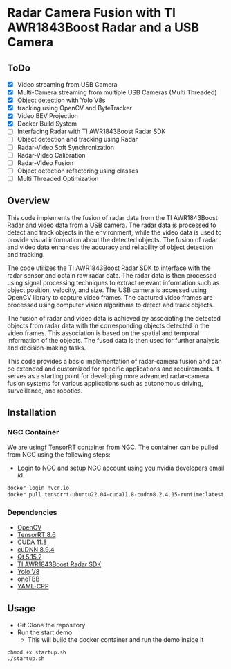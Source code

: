 # Radar Camera Fusion with TI AWR1843Boost Radar and a USB Camera

## ToDo
- [x] Video streaming from USB Camera 
- [x] Multi-Camera streaming from multiple USB Cameras (Multi Threaded)
- [x] Object detection with Yolo V8s  
- [x] tracking using OpenCV and ByteTracker
- [x] Video BEV Projection
- [x] Docker Build System
- [ ] Interfacing Radar with TI AWR1843Boost Radar SDK
- [ ] Object detection and tracking using Radar
- [ ] Radar-Video Soft Synchronization
- [ ] Radar-Video Calibration
- [ ] Radar-Video Fusion
- [ ] Object detection refactoring using classes
- [ ] Multi Threaded Optimization

## Overview 
This code implements the fusion of radar data from the TI AWR1843Boost Radar and video data from a USB camera. The radar data is processed to detect and track objects in the environment, while the video data is used to provide visual information about the detected objects. The fusion of radar and video data enhances the accuracy and reliability of object detection and tracking.

The code utilizes the TI AWR1843Boost Radar SDK to interface with the radar sensor and obtain raw radar data. The radar data is then processed using signal processing techniques to extract relevant information such as object position, velocity, and size. The USB camera is accessed using OpenCV library to capture video frames. The captured video frames are processed using computer vision algorithms to detect and track objects.

The fusion of radar and video data is achieved by associating the detected objects from radar data with the corresponding objects detected in the video frames. This association is based on the spatial and temporal information of the objects. The fused data is then used for further analysis and decision-making tasks.

This code provides a basic implementation of radar-camera fusion and can be extended and customized for specific applications and requirements. It serves as a starting point for developing more advanced radar-camera fusion systems for various applications such as autonomous driving, surveillance, and robotics.

## Installation
### NGC Container
We are usingf TensorRT container from NGC. The container can be pulled from NGC using the following steps:
* Login to NGC and setup NGC account using you nvidia developers email id.
```bash
docker login nvcr.io
docker pull tensorrt-ubuntu22.04-cuda11.8-cudnn8.2.4.15-runtime:latest
```

### Dependencies
* [OpenCV](https://opencv.org/)
* [TensorRT 8.6](https://developer.nvidia.com/tensorrt)
* [CUDA 11.8](https://developer.nvidia.com/cuda-toolkit)
* [cuDNN 8.9.4](https://developer.nvidia.com/cudnn)
* [Qt 5.15.2](https://www.qt.io/)
* [TI AWR1843Boost Radar SDK](https://www.ti.com/tool/AWR1843BOOST)
* [Yolo V8](https://github.com/ultralytics/ultralytics.git)
* [oneTBB](https://github.com/oneapi-src/oneTBB)
* [YAML-CPP](https://github.com/jbeder/yaml-cpp.git)


## Usage
* Git Clone the repository
* Run the start demo
  * This will build the docker container and run the demo inside it
```
chmod +x startup.sh
./startup.sh
```  


